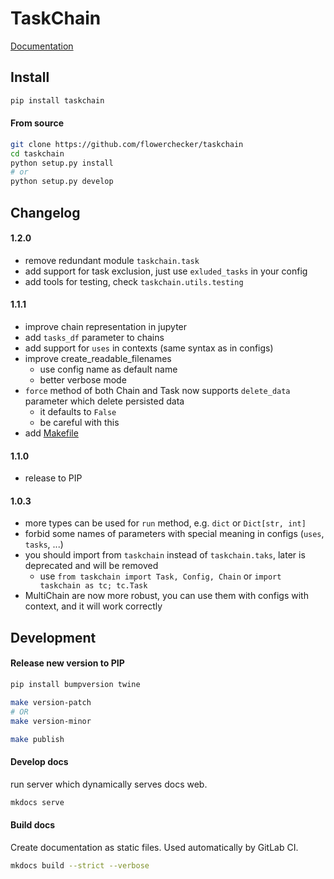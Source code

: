 # TaskChain

[Documentation](https://flowerchecker.github.io/taskchain/)


## Install

```bash
pip install taskchain
```

#### From source
```bash
git clone https://github.com/flowerchecker/taskchain
cd taskchain
python setup.py install
# or
python setup.py develop
```

## Changelog

#### 1.2.0
- remove redundant module `taskchain.task`
- add support for task exclusion, just use `exluded_tasks` in your config
- add tools for testing, check `taskchain.utils.testing`

#### 1.1.1
- improve chain representation in jupyter
- add `tasks_df` parameter to chains
- add support for `uses` in contexts (same syntax as in configs)
- improve create_readable_filenames
  - use config name as default name
  - better verbose mode
- `force` method of both Chain and Task now supports `delete_data` parameter which delete persisted data 
  - it defaults to `False`
  - be careful with this
- add [Makefile](Makefile)

#### 1.1.0
- release to PIP

#### 1.0.3
- more types can be used for `run` method, e.g. `dict` or `Dict[str, int]`
- forbid some names of parameters with special meaning in configs (`uses`, `tasks`, ...)
- you should import from `taskchain` instead of `taskchain.taks`, later is deprecated and will be removed
  - use `from taskchain import Task, Config, Chain` or `import taskchain as tc; tc.Task`
- MultiChain are now more robust, you can use them with configs with context, and it will work correctly 

## Development

#### Release new version to PIP

```bash
pip install bumpversion twine

make version-patch
# OR
make version-minor

make publish
```

#### Develop docs
run server which dynamically serves docs web.
```bash
mkdocs serve
```

#### Build docs

Create documentation as static files. Used automatically by GitLab CI.
```bash
mkdocs build --strict --verbose
```
